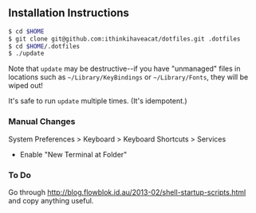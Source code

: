 ## Installation Instructions

````sh
$ cd $HOME
$ git clone git@github.com:ithinkihaveacat/dotfiles.git .dotfiles
$ cd $HOME/.dotfiles
$ ./update
````

Note that `update` may be destructive--if you have "unmanaged" files in
locations such as `~/Library/KeyBindings` or `~/Library/Fonts`, they
will be wiped out!

It's safe to run `update` multiple times.  (It's idempotent.)

### Manual Changes

System Preferences > Keyboard > Keyboard Shortcuts > Services

* Enable "New Terminal at Folder"

### To Do

Go through
<http://blog.flowblok.id.au/2013-02/shell-startup-scripts.html> and
copy anything useful.
